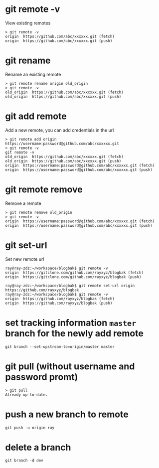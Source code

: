 # git remote -v 
View existing remotes
```
> git remote -v
origin	https://github.com/abc/xxxxxx.git (fetch)
origin	https://github.com/abc/xxxxxx.git (push)
```
# git rename 
Rename an existing remote
```
> git remote rename origin old_origin
> git remote -v
old_origin	https://github.com/abc/xxxxxx.git (fetch)
old_origin	https://github.com/abc/xxxxxx.git (push)
```
# git add remote
Add a new remote, you can add credentials in the url
```
> git remote add origin https://username:password@github.com/abc/xxxxxx.git
> git remote -v
git remote -v
old_origin	https://github.com/abc/xxxxxx.git (fetch)
old_origin	https://github.com/abc/xxxxxx.git (push)
origin	https://username:password@github.com/abc/xxxxxx.git (fetch)
origin	https://username:password@github.com/abc/xxxxxx.git (push)
```
# git remote remove
Remove a remote
```
> git remote remove old_origin
> git remote -v
origin	https://username:password@github.com/abc/xxxxxx.git (fetch)
origin	https://username:password@github.com/abc/xxxxxx.git (push)
```
# git set-url 
Set new remote url
```
ray@ray-zdz:~/workspace/blogbak$ git remote -v
origin	https://gitclone.com/github.com/rayxyz/blogbak (fetch)
origin	https://gitclone.com/github.com/rayxyz/blogbak (push)

ray@ray-zdz:~/workspace/blogbak$ git remote set-url origin https://github.com/rayxyz/blogbak
ray@ray-zdz:~/workspace/blogbak$ git remote -v
origin	https://github.com/rayxyz/blogbak (fetch)
origin	https://github.com/rayxyz/blogbak (push)
```

# set tracking information `master` branch for the newly add remote
```
git branch --set-upstream-to=origin/master master
```
# git pull (without username and password promt)
```
> git pull
Already up-to-date.
```

# push a new branch to remote
```
git push -u origin ray
```

# delete a branch
```
git branch -d dev
```

